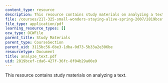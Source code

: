 ```yaml
---
content_type: resource
description: This resource contains study materials on analyzing a text.
file: /courses/21l-325-small-wonders-staying-alive-spring-2007/2819bcefcda6427f36fc8f04b29a00e9_analyze_text.pdf
file_type: application/pdf
learning_resource_types: []
ocw_type: OCWFile
parent_title: Study Materials
parent_type: CourseSection
parent_uid: 3115bc56-6be3-1dba-0d73-5b33a2e306be
resourcetype: Document
title: analyze_text.pdf
uid: 2819bcef-cda6-427f-36fc-8f04b29a00e9
---
```

This resource contains study materials on analyzing a text.

